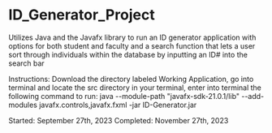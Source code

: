 # ID_Generator_Project
Utilizes Java and the Javafx library to run an ID generator application with options for both student and faculty and a search function that lets a user sort through individuals within the database by inputting an ID# into the search bar

Instructions:
Download the directory labeled Working Application, go into terminal and locate the src directory in your terminal, enter into terminal the following command to run:
java --module-path "javafx-sdk-21.0.1/lib" --add-modules javafx.controls,javafx.fxml -jar ID-Generator.jar

Started: September 27th, 2023
Completed: November 27th, 2023
